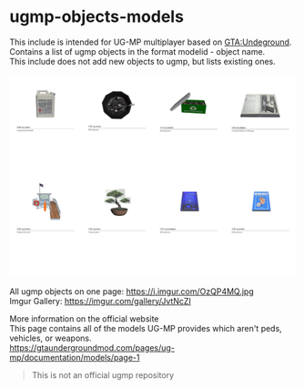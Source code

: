 # ugmp-objects-models

This include is intended for UG-MP multiplayer based on [GTA:Undeground](https://gtaundergroundmod.com/).  
Contains a list of ugmp objects in the format modelid - object name.  
This include does not add new objects to ugmp, but lists existing ones.

![UGMP_objects](/img/Models-01.jpg)

All ugmp objects on one page: https://i.imgur.com/OzQP4MQ.jpg  
Imgur Gallery: https://imgur.com/gallery/JvtNcZI  

More information on the official website  
This page contains all of the models UG-MP provides which aren't peds, vehicles, or weapons.  
https://gtaundergroundmod.com/pages/ug-mp/documentation/models/page-1  

>This is not an official ugmp repository